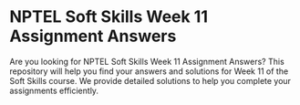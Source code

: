 # NPTEL Soft Skills Week 11 Assignment Answers

Are you looking for NPTEL Soft Skills Week 11 Assignment Answers? This repository will help you find your answers and solutions for Week 11 of the Soft Skills course. We provide detailed solutions to help you complete your assignments efficiently.